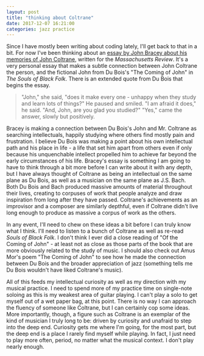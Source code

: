 ```yaml
---
layout: post
title: "thinking about Coltrane"
date: 2017-12-07 16:21:00
categories: jazz practice
---
```

Since I have mostly been writing about coding lately, I'll get back to that in a bit. For now I've been thinking about an [essay by John Bracey about his memories of John Coltrane](http://www.massreview.org/sites/default/files/13_57.4Bracey.pdf), written for the *Massachusetts Review*. It's a very personal essay that makes a subtle connection between John Coltrane the person, and the fictional John from Du Bois's "The Coming of John" in *The Souls of Black Folk*. There is an extended quote from Du Bois that begins the essay.

> "John," she said, "does it make every one - unhappy when they study and learn lots of things?" He paused and smiled. "I am afraid it does," he said. "And, John, are you glad you studied?" "Yes," came the answer, slowly but positively.

Bracey is making a connection between Du Bois's John and Mr. Coltrane as searching intellectuals, happily studying where others find mostly pain and frustration. I believe Du Bois was making a point about his own intellectual path and his place in life - a life that set him apart from others even if only because his unquenchable intellect propelled him to achieve far beyond the early circumstances of his life. Bracey's essay is something I am going to have to think through a bit more before I can write about it with any depth, but I have always thought of Coltrane as being an intellectual on the same plane as Du Bois, as well as a musician on the same plane as J.S. Bach. Both Du Bois and Bach produced massive amounts of material throughout their lives, creating to corpuses of work that people analyze and draw inspiration from long after they have passed. Coltrane's achievements as an improvisor and a composer are similarly depthful, even if Coltrane didn't live long enough to produce as massive a corpus of work as the others.

In any event, I'll need to chew on these ideas a bit before I can truly know what I think. I'll need to listen to a bunch of Coltrane as well as re-read *Souls of Black Folk*. I don't think I ever did a close reading of "Of the Coming of John" - at least not as close as those parts of the book that are more obviously related to the study of music. I should also check out Amus Mor's poem "The Coming of John" to see how he made the connection between Du Bois and the broader appreciation of jazz (something tells me Du Bois wouldn't have liked Coltrane's music).

All of this feeds my intellectual curiosity as well as my direction with my musical practice. I need to spend more of my practice time on single-note soloing as this is my weakest area of guitar playing. I can't play a solo to get myself out of a wet paper bag, at this point. There is no way I can approach the fluency of someone like Coltrane, but I can certainly cop some ideas. More importantly, though, a figure such as Coltrane is an exemplar of the kind of musician I truly long to be: driven by curiosity and unafraid to step into the deep end. Curiosity gets me where I'm going, for the most part, but the deep end is a place I rarely find myself while playing. In fact, I just need to play more often, period, no matter what the musical context. I don't play nearly enough.
